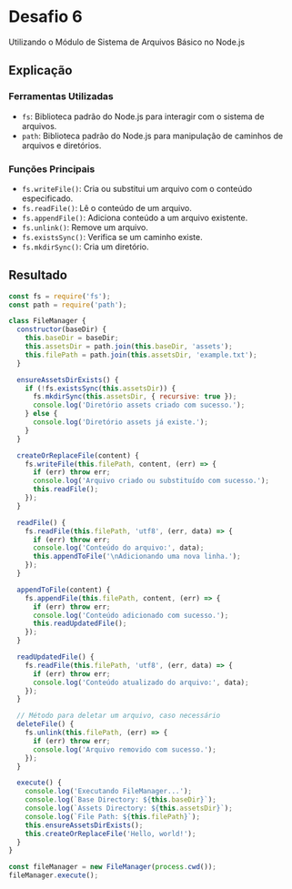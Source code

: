 # Desafio 6

Utilizando o Módulo de Sistema de Arquivos Básico no Node.js

## Explicação

### Ferramentas Utilizadas

- `fs`: Biblioteca padrão do Node.js para interagir com o sistema de arquivos.
- `path`: Biblioteca padrão do Node.js para manipulação de caminhos de arquivos e diretórios.

### Funções Principais

- `fs.writeFile()`: Cria ou substitui um arquivo com o conteúdo especificado.
- `fs.readFile()`: Lê o conteúdo de um arquivo.
- `fs.appendFile()`: Adiciona conteúdo a um arquivo existente.
- `fs.unlink()`: Remove um arquivo.
- `fs.existsSync()`: Verifica se um caminho existe.
- `fs.mkdirSync()`: Cria um diretório.

## Resultado

```js
const fs = require('fs');
const path = require('path');

class FileManager {
  constructor(baseDir) {
    this.baseDir = baseDir;
    this.assetsDir = path.join(this.baseDir, 'assets');
    this.filePath = path.join(this.assetsDir, 'example.txt');
  }

  ensureAssetsDirExists() {
    if (!fs.existsSync(this.assetsDir)) {
      fs.mkdirSync(this.assetsDir, { recursive: true });
      console.log('Diretório assets criado com sucesso.');
    } else {
      console.log('Diretório assets já existe.');
    }
  }

  createOrReplaceFile(content) {
    fs.writeFile(this.filePath, content, (err) => {
      if (err) throw err;
      console.log('Arquivo criado ou substituído com sucesso.');
      this.readFile();
    });
  }

  readFile() {
    fs.readFile(this.filePath, 'utf8', (err, data) => {
      if (err) throw err;
      console.log('Conteúdo do arquivo:', data);
      this.appendToFile('\nAdicionando uma nova linha.');
    });
  }

  appendToFile(content) {
    fs.appendFile(this.filePath, content, (err) => {
      if (err) throw err;
      console.log('Conteúdo adicionado com sucesso.');
      this.readUpdatedFile();
    });
  }

  readUpdatedFile() {
    fs.readFile(this.filePath, 'utf8', (err, data) => {
      if (err) throw err;
      console.log('Conteúdo atualizado do arquivo:', data);
    });
  }

  // Método para deletar um arquivo, caso necessário
  deleteFile() {
    fs.unlink(this.filePath, (err) => {
      if (err) throw err;
      console.log('Arquivo removido com sucesso.');
    });
  }

  execute() {
    console.log('Executando FileManager...');
    console.log(`Base Directory: ${this.baseDir}`);
    console.log(`Assets Directory: ${this.assetsDir}`);
    console.log(`File Path: ${this.filePath}`);
    this.ensureAssetsDirExists();
    this.createOrReplaceFile('Hello, world!');
  }
}

const fileManager = new FileManager(process.cwd());
fileManager.execute();